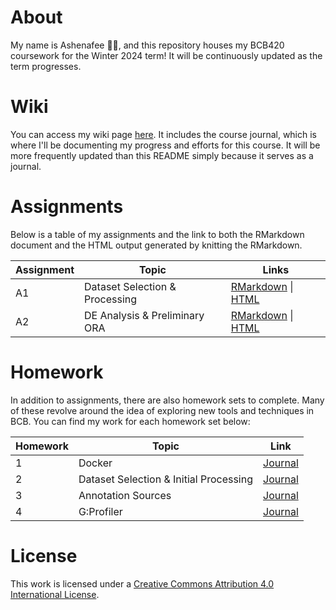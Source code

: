 # About

My name is Ashenafee 👋🏾, and this repository houses my BCB420 coursework for the Winter 2024 term! It will be continuously updated as the term progresses.

# Wiki

You can access my wiki page [here](https://github.com/bcb420-2024/Ashenafee_Mandefro/wiki). It includes the course journal, which is where I'll be documenting my progress and efforts for this course. It will be more frequently updated than this README simply because it serves as a journal.

# Assignments

Below is a table of my assignments and the link to both the RMarkdown document and the HTML output generated by knitting the RMarkdown.

| Assignment | Topic                          | Links |
| ---------- | ------------------------------ | ----- |
| A1         | Dataset Selection & Processing | [RMarkdown](https://github.com/bcb420-2024/Ashenafee_Mandefro/blob/main/Assignment%201/A1_Notebook.Rmd) \| [HTML](https://github.com/bcb420-2024/Ashenafee_Mandefro/blob/main/Assignment%201/A1_Notebook.html) |
| A2         | DE Analysis & Preliminary ORA  | [RMarkdown](https://github.com/bcb420-2024/Ashenafee_Mandefro/blob/main/A2_Ashenafee.Rmd) \| [HTML](https://github.com/bcb420-2024/Ashenafee_Mandefro/blob/main/A2_Ashenafee.html) |

# Homework

In addition to assignments, there are also homework sets to complete. Many of these revolve around the idea of exploring new tools and techniques in BCB. You can find my work for each homework set below:

| Homework | Topic | Link |
| -------- | ----- | ---- |
| 1 | Docker | [Journal](https://github.com/bcb420-2024/Ashenafee_Mandefro/wiki/4-%E2%80%90-Creating-my-first-Dockerfile-&-working-with-it) |
| 2 | Dataset Selection & Initial Processing | [Journal](https://github.com/bcb420-2024/Ashenafee_Mandefro/wiki/5-%E2%80%90-Searching-for-and-selecting-a-dataset) |
| 3 | Annotation Sources | [Journal](https://github.com/bcb420-2024/Ashenafee_Mandefro/wiki/7-%E2%80%90-Searching-for-and-selecting-an-annotation-source) |
| 4 | G:Profiler | [Journal](https://github.com/bcb420-2024/Ashenafee_Mandefro/wiki/8-%E2%80%90-Getting-acquainted-with-using-G%3AProfiler) |

# License

This work is licensed under a [Creative Commons Attribution 4.0 International License](https://creativecommons.org/licenses/by/4.0/).
